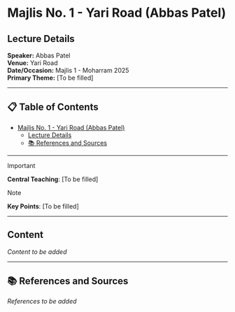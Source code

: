 # Majlis No. 1 - Yari Road (Abbas Patel)

## Lecture Details

**Speaker:** Abbas Patel  
**Venue:** Yari Road  
**Date/Occasion:** Majlis 1 - Moharram 2025  
**Primary Theme:** [To be filled]

---

## 📋 Table of Contents

- [Majlis No. 1 - Yari Road (Abbas Patel)](#majlis-no-1---yari-road-abbas-patel)
  - [Lecture Details](#lecture-details)
  - [📚 References and Sources](#-references-and-sources)

---

> [!IMPORTANT]
> **Central Teaching**: [To be filled]

> [!NOTE]
> **Key Points**: [To be filled]

---

## Content

*Content to be added*

---

## 📚 References and Sources

*References to be added*
